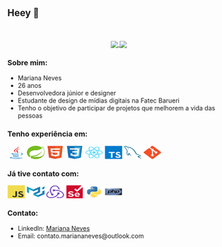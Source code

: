 ## Heey 👋   

<br />
<p align="center">
  <a href="https://github.com/anuraghazra/github-readme-stats">
    <img align="center" height="165"
      src="https://github-readme-stats.vercel.app/api/top-langs/?username=mariisneves&layout=compact&langs_count=8&theme=dracula" />
  </a>
  <a href="https://github.com/anuraghazra/github-readme-stats">
    <img align="center" height="165"
      src="https://github-readme-stats.vercel.app/api?username=mariisneves&show_icons=true&theme=dracula&count_private=true" />
  </a>
</p>
  
### Sobre mim:
<ul>
  <li> Mariana Neves </li>
  <li> 26 anos </li>
  <li> Desenvolvedora júnior e designer </li>
  <li> Estudante de design de mídias digitais na Fatec Barueri </li>
  <li> Tenho o objetivo de participar de projetos que melhorem a vida das pessoas </li>
</ul>

  
### Tenho experiência em:
<div style="display: inline_block">
  <img align="center" alt="Java" height="30" width="40" src="https://raw.githubusercontent.com/devicons/devicon/master/icons/java/java-original.svg">
  <img align="center" alt="Spring" height="30" width="40" src="https://github.com/devicons/devicon/blob/master/icons/spring/spring-original.svg">
  <img align="center" alt="HTML" height="30" width="40" src="https://raw.githubusercontent.com/devicons/devicon/master/icons/html5/html5-original.svg">
  <img align="center" alt="CSS" height="30" width="40" src="https://raw.githubusercontent.com/devicons/devicon/master/icons/css3/css3-original.svg">
  <img align="center" alt="React" height="30" width="40" src="https://raw.githubusercontent.com/devicons/devicon/master/icons/react/react-original.svg">
  <img align="center" alt="TypeScript" height="30" width="40" src="https://raw.githubusercontent.com/devicons/devicon/master/icons/typescript/typescript-plain.svg">
  <img align="center" alt="MySQL" height="30" width="40" src="https://github.com/devicons/devicon/blob/master/icons/mysql/mysql-original.svg">
  <img align="center" alt="Git" height="30" width="40" src="https://github.com/devicons/devicon/blob/master/icons/git/git-original.svg">
</div>

### Já tive contato com:
<div style="display: inline_block">
  <img align="center" alt="JavaScript" height="30" width="40" src="https://github.com/devicons/devicon/blob/master/icons/javascript/javascript-original.svg">
  <img align="center" alt="Material-UI" height="30" width="40" src="https://github.com/devicons/devicon/blob/master/icons/materialui/materialui-original.svg">
  <img align="center" alt="Redux" height="30" width="40" src="https://github.com/devicons/devicon/blob/master/icons/redux/redux-original.svg">
  <img align="center" alt="Selenium" height="30" width="40" src="https://github.com/devicons/devicon/blob/master/icons/selenium/selenium-original.svg">
  <img align="center" alt="Python" height="30" width="40" src="https://raw.githubusercontent.com/devicons/devicon/master/icons/python/python-original.svg">
  <img align="center" alt="PHP" height="30" width="40" src="https://github.com/devicons/devicon/blob/master/icons/php/php-original.svg">  
</div>

### Contato:
<ul>
  <li> LinkedIn: <a href="https://www.linkedin.com/in/mariisneves/">Mariana Neves</a>
  <li> Email: contato.mariananeves@outlook.com</li>
</ul>
